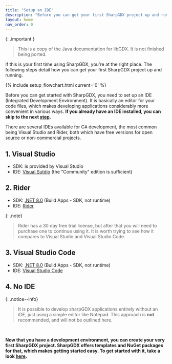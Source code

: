 ```yaml
---
title: "Setup an IDE"
description: "Before you can get your first SharpGDX project up and running, you need to set up your development environment. The first step in doing this is choosing an IDE: Visual Studio or Rider are among the most common choices for this."
layout: home
nav_order: 0
---
```


{: .important }
> This is a copy of the Java documentation for libGDX. It is not finished being ported.

If this is your first time using SharpGDX, you're at the right place. The following steps detail how you can get your first SharpGDX project up and running.

{% include setup_flowchart.html current='0' %}

Before you can get started with SharpGDX, you need to set up an IDE (Integrated Development Environment). It is basically an editor for your code files, which makes developing applications considerably more convenient in various ways. **If you already have an IDE installed, you can skip to the next [step](/documentation/start/project-generation).**

There are several IDEs available for C# development, the most common being Visual Studio and Rider, both which have free versions for open source or non-commercial projects.

## 1. Visual Studio

- SDK: is provided by Visual Studio
- IDE: [Visual Sutdio](https://www.visualstudio.com/downloads/) (the "Community" edition is sufficient)

## 2. Rider

- SDK: [.NET 8.0](https://dotnet.microsoft.com/en-us/download/dotnet/8.0) (Build Apps - SDK, not runtime)
- IDE: [Rider](https://www.jetbrains.com/rider/download/)

{: .note}
> Rider has a 30 day free trial license, but after that you will need to purchase one to continue using it. It is worth trying to see how it compares to Visual Studio and Visual Studio Code.

## 3. Visual Studio Code

- SDK: [.NET 8.0](https://dotnet.microsoft.com/en-us/download/dotnet/8.0) (Build Apps - SDK, not runtime)
- IDE: [Visual Studio Code](https://code.visualstudio.com/)

## 4. No IDE

{: .notice--info}
> It is possible to develop sharpGDX applications entirely without an iDE, just using a simple editor like Notepad. This approach is **not** recommended, and will not be outlined here.


<br/>

**Now that you have a development environment, you can create your very first SharpGDX project. SharpGDX offers templates and NuGet packages for that, which makes getting started easy. To get started with it, take a look [here](/getting-started/project-generation).**